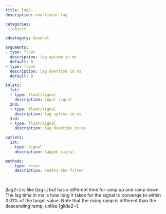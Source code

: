 ```yaml
---
title: lag2~
description: non-linear lag

categories:
 - object

pdcategory: General

arguments:
- type: float
  description: lag uptime in ms
  default: 0
- type: float
  description: lag downtime in ms
  default: 0

inlets:
  1st:
  - type: float/signal
    description: input signal
  2nd:
  - type: float/signal
    description: lag uptime in ms
  3rd:
  - type: float/signal
    description: lag downtime in ms

outlets:
  1st:
  - type: signal
    description: lagged signal

methods:
  - type: reset
    description: resets the filter

---
```


[lag2~] is like [lag~] but has a different time for ramp up and ramp down. The lag time in ms is how long it takes for the signal to converge to within 0.01% of the target value. Note that the rising ramp is different than the descending ramp, unlike [glide2~].

